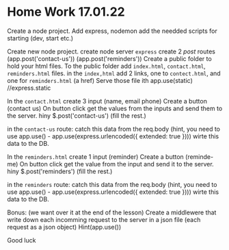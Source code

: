 # Home Work 17.01.22

Create a node project.
Add express, nodemon add the needded scripts for starting (dev, start etc.)

Create new node project.
create node server `express`
create 2 *post* routes (app.post('contact-us')) (app.post('reminders'))
Create a public folder to hold your html files.
To the public folder add `index.html`, `contact.html`, `reminders.html` files.
in the `index,html` add 2 links, one to `contect.html`, and one for `reminders.html` (a href)
Serve those file ith app.use(static) //express.static

In the `contact.html` create 3 input (name, email phone)
Create a button (contact us)
On button click get the values from the inputs and send them to the server.
hiny $.post('contact-us') (fill the rest.)

in the `contact-us` route:
catch this data from the req.body
(hint, you need to use app.use() - app.use(express.urlencoded({ extended: true })))
wirte this data to the DB.

In the `reminders.html` create 1 input (reminder)
Create a button (reminde-me)
On button click get the value from the input and send it to the server.
hiny $.post('reminders') (fill the rest.)

in the `reminders` route:
catch this data from the req.body
(hint, you need to use app.use() - app.use(express.urlencoded({ extended: true })))
wirte this data to the DB.


Bonus:
(we want over it at the end of the lesson)
Create a middlewere that write down each incomming request to the server in a json file (each request as a json object)
Hint(app.use())

Good luck
